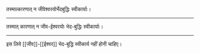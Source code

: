 तस्मात्कारणात् न जीवेश्वरयोर्भेदबुद्धिः स्वीकार्याः।

---

तस्मात् कारणात् न जीव-ईश्वरयोः भेद-बुद्धिः स्वीकार्याः।

---

इस लिये [[जीव]]-[[ईश्वर]] भेद-बुद्धि स्वीकार्य नहीं होनी चाहिए।